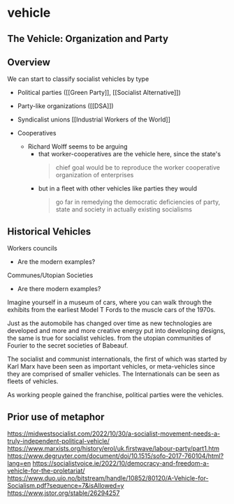 # vehicle

## The Vehicle: Organization and Party

## Overview

We can start to classify socialist vehicles by type

- Political parties ([[Green Party]], [[Socialist Alternative]])
- Party-like organizations ([[DSA]])
- Syndicalist unions [[Industrial Workers of the World]]

- Cooperatives
  - Richard Wolff seems to be arguing 
    - that worker-cooperatives are the vehicle here, since the state's
      >chief goal would be to reproduce the worker cooperative organization of enterprises
    - but in a fleet with other vehicles like parties they would
      >go far in remedying the democratic deficiencies of party, state and society in actually existing socialisms

## Historical Vehicles

Workers councils
  - Are the modern examples? 

Communes/Utopian Societies
  - Are there modern examples?

Imagine yourself in a museum of cars, where you can walk through the exhibits from the earliest Model T Fords to the muscle cars of the 1970s. 

Just as the automobile has changed over time as new technologies are developed and more and more creative energy put into developing designs, the same is true for socialist vehicles. from the utopian communities of Fourier to the secret societies of Babeauf. 

The socialist and communist internationals, the first of which was started by Karl Marx have been seen as important vehicles, or meta-vehicles since they are comprised of smaller vehicles. The Internationals can be seen as fleets of vehicles. 

As working people gained the franchise, political parties were the vehicles. 

## Prior use of metaphor

https://midwestsocialist.com/2022/10/30/a-socialist-movement-needs-a-truly-independent-political-vehicle/
https://www.marxists.org/history/erol/uk.firstwave/labour-party/part1.htm
https://www.degruyter.com/document/doi/10.1515/sofo-2017-760104/html?lang=en
https://socialistvoice.ie/2022/10/democracy-and-freedom-a-vehicle-for-the-proletariat/
https://www.duo.uio.no/bitstream/handle/10852/80120/A-Vehicle-for-Socialism.pdf?sequence=7&isAllowed=y
https://www.jstor.org/stable/26294257